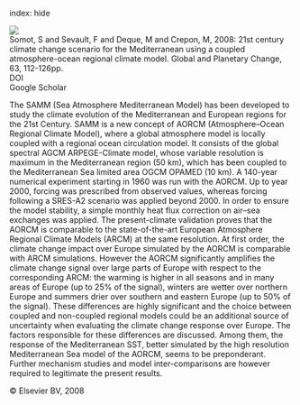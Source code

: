 index: hide

<div class="Citation">
    <div class="Citation-thumb CitationThumb-linked"  data-href="https://doi.org/10.1016/j.gloplacha.2007.10.003">
      <img src="https://static.claimspace.cloud/climate-study-static/refs/thumbs/9/Somot_et_al_2008-thumb.png" />
    </div>

  <div class="Citation-body">
    <div class="Citation-text">Somot, S and Sevault, F and Deque, M and Crepon, M, 2008: 21st century climate change scenario for the Mediterranean using a coupled atmosphere-ocean regional climate model. <span class="Article-journal">Global and Planetary Change, </span><span class="Article-volume">63, </span>112-126pp.</div>
    <div class="Citation-links">
      <div class="CitationLink" data-href="https://doi.org/10.1016/j.gloplacha.2007.10.003">
        <div class="CitationLink-icon CitationLink-Doi"></div>
        <div class="CitationLink-text">DOI</div>
      </div>
      <div class="CitationLink" data-href="https://scholar.google.com/scholar?q=10.1016/j.gloplacha.2007.10.003">
        <div class="CitationLink-icon CitationLink-Scholar"></div>
        <div class="CitationLink-text">Google Scholar</div>
      </div>
    </div>
  </div>
</div>

The SAMM (Sea Atmosphere Mediterranean Model) has been developed to study the climate evolution of the Mediterranean and European regions for the 21st Century. SAMM is a new concept of AORCM (Atmosphere–Ocean Regional Climate Model), where a global atmosphere model is locally coupled with a regional ocean circulation model. It consists of the global spectral AGCM ARPEGE-Climate model, whose variable resolution is maximum in the Mediterranean region (50 km), which has been coupled to the Mediterranean Sea limited area OGCM OPAMED (10 km). A 140-year numerical experiment starting in 1960 was run with the AORCM. Up to year 2000, forcing was prescribed from observed values, whereas forcing following a SRES-A2 scenario was applied beyond 2000. In order to ensure the model stability, a simple monthly heat flux correction on air–sea exchanges was applied. The present-climate validation proves that the AORCM is comparable to the state-of-the-art European Atmosphere Regional Climate Models (ARCM) at the same resolution.                   At first order, the climate change impact over Europe simulated by the AORCM is comparable with ARCM simulations. However the AORCM significantly amplifies the climate change signal over large parts of Europe with respect to the corresponding ARCM: the warming is higher in all seasons and in many areas of Europe (up to 25% of the signal), winters are wetter over northern Europe and summers drier over southern and eastern Europe (up to 50% of the signal). These differences are highly significant and the choice between coupled and non-coupled regional models could be an additional source of uncertainty when evaluating the climate change response over Europe. The factors responsible for these differences are discussed. Among them, the response of the Mediterranean SST, better simulated by the high resolution Mediterranean Sea model of the AORCM, seems to be preponderant. Further mechanism studies and model inter-comparisons are however required to legitimate the present results.

<div class="Citation-copy">
&copy; Elsevier BV, 2008
</div>